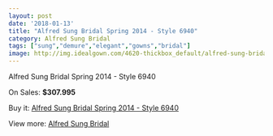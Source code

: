 ```yaml
---
layout: post
date: '2018-01-13'
title: "Alfred Sung Bridal Spring 2014 - Style 6940"
category: Alfred Sung Bridal
tags: ["sung","demure","elegant","gowns","bridal"]
image: http://img.idealgown.com/4620-thickbox_default/alfred-sung-bridal-spring-2014-style-6940.jpg
---
```

Alfred Sung Bridal Spring 2014 - Style 6940

On Sales: **$307.995**
<a href="https://www.idealgown.com/en/alfred-sung-bridal/2071-alfred-sung-bridal-spring-2014-style-6940.html"><amp-img layout="responsive" width="600" height="600" src="//img.idealgown.com/4620-thickbox_default/alfred-sung-bridal-spring-2014-style-6940.jpg" alt="Alfred Sung Bridal Spring 2014 - Style 6940 0" /></a>
<a href="https://www.idealgown.com/en/alfred-sung-bridal/2071-alfred-sung-bridal-spring-2014-style-6940.html"><amp-img layout="responsive" width="600" height="600" src="//img.idealgown.com/4619-thickbox_default/alfred-sung-bridal-spring-2014-style-6940.jpg" alt="Alfred Sung Bridal Spring 2014 - Style 6940 1" /></a>
<a href="https://www.idealgown.com/en/alfred-sung-bridal/2071-alfred-sung-bridal-spring-2014-style-6940.html"><amp-img layout="responsive" width="600" height="600" src="//img.idealgown.com/4618-thickbox_default/alfred-sung-bridal-spring-2014-style-6940.jpg" alt="Alfred Sung Bridal Spring 2014 - Style 6940 2" /></a>

Buy it: [Alfred Sung Bridal Spring 2014 - Style 6940](https://www.idealgown.com/en/alfred-sung-bridal/2071-alfred-sung-bridal-spring-2014-style-6940.html "Alfred Sung Bridal Spring 2014 - Style 6940")

View more: [Alfred Sung Bridal](https://www.idealgown.com/en/30-alfred-sung-bridal "Alfred Sung Bridal")